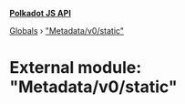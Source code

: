 **[Polkadot JS API](../README.md)**

[Globals](../globals.md) › ["Metadata/v0/static"](_metadata_v0_static_.md)

# External module: "Metadata/v0/static"